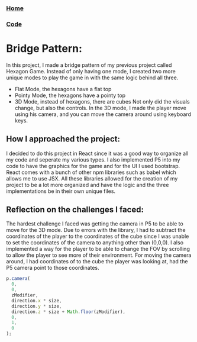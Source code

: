### [Home](index.html)

### [Code](https://github.com/balta-z-r/hexagon-game-react)

# Bridge Pattern:

In this project, I made a bridge pattern of my previous project called Hexagon Game. Instead of only having one mode, I created two more
unique modes to play the game in with the same logic behind all three.

- Flat Mode, the hexagons have a flat top
- Pointy Mode, the hexagons have a pointy top
- 3D Mode, instead of hexagons, there are cubes
  Not only did the visuals change, but also the controls.
  In the 3D mode, I made the player move using his camera, and you can move the camera around using keyboard keys.

## How I approached the project:

I decided to do this project in React since it was a good way to organize all my code and seperate my various types. I also implemented P5
into my code to have the graphics for the game and for the UI I used bootstrap. React comes with a bunch of other npm libraries such as
babel which allows me to use JSX. All these libraries allowed for the creation of my project to be a lot more organized and have the logic
and the three implementations be in their own unique files.

## Reflection on the challenges I faced:

The hardest challenge I faced was getting the camera in P5 to be able to move for the 3D mode. Due to errors with the library, I had to
subtract the coordinates of the player to the coordinates of the cube since I was unable to set the coordinates of the camera to anything
other than (0,0,0). I also implemented a way for the player to be able to change the FOV by scrolling to allow the player to see more of
their environment. For moving the camera around, I had coordinates of to the cube the player was looking at, had the P5 camera point to
those coordinates.

```js
p.camera(
  0,
  0,
  zModifier,
  direction.x * size,
  direction.y * size,
  direction.z * size + Math.floor(zModifier),
  0,
  1,
  0
);
```

